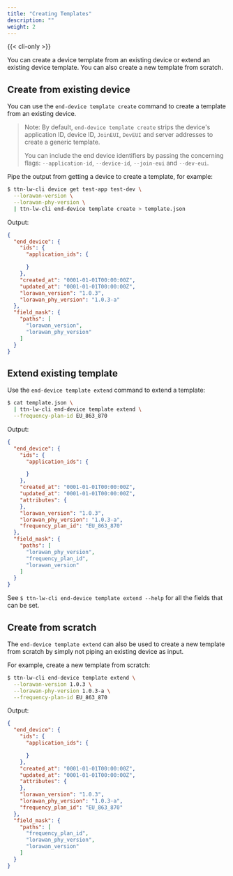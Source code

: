 ```yaml
---
title: "Creating Templates"
description: ""
weight: 2
---
```


{{< cli-only >}}

You can create a device template from an existing device or extend an existing device template. You can also create a new template from scratch.

## Create from existing device

You can use the `end-device template create` command to create a template from an existing device.

>Note: By default, `end-device template create` strips the device's application ID, device ID, `JoinEUI`, `DevEUI` and server addresses to create a generic template.
>
>You can include the end device identifiers by passing the concerning flags: `--application-id`, `--device-id`, `--join-eui` and `--dev-eui`.

Pipe the output from getting a device to create a template, for example:

```bash
$ ttn-lw-cli device get test-app test-dev \
  --lorawan-version \
  --lorawan-phy-version \
  | ttn-lw-cli end-device template create > template.json
```

Output:

```json
{
  "end_device": {
    "ids": {
      "application_ids": {

      }
    },
    "created_at": "0001-01-01T00:00:00Z",
    "updated_at": "0001-01-01T00:00:00Z",
    "lorawan_version": "1.0.3",
    "lorawan_phy_version": "1.0.3-a"
  },
  "field_mask": {
    "paths": [
      "lorawan_version",
      "lorawan_phy_version"
    ]
  }
}
```

## Extend existing template

Use the `end-device template extend` command to extend a template:

```bash
$ cat template.json \
  | ttn-lw-cli end-device template extend \
  --frequency-plan-id EU_863_870
```

Output:

```json
{
  "end_device": {
    "ids": {
      "application_ids": {

      }
    },
    "created_at": "0001-01-01T00:00:00Z",
    "updated_at": "0001-01-01T00:00:00Z",
    "attributes": {
    },
    "lorawan_version": "1.0.3",
    "lorawan_phy_version": "1.0.3-a",
    "frequency_plan_id": "EU_863_870"
  },
  "field_mask": {
    "paths": [
      "lorawan_phy_version",
      "frequency_plan_id",
      "lorawan_version"
    ]
  }
}
```

See `$ ttn-lw-cli end-device template extend --help` for all the fields that can be set.

## Create from scratch

The `end-device template extend` can also be used to create a new template from scratch by simply not piping an existing device as input.

For example, create a new template from scratch:

```bash
$ ttn-lw-cli end-device template extend \
  --lorawan-version 1.0.3 \
  --lorawan-phy-version 1.0.3-a \
  --frequency-plan-id EU_863_870
```

Output:

```json
{
  "end_device": {
    "ids": {
      "application_ids": {

      }
    },
    "created_at": "0001-01-01T00:00:00Z",
    "updated_at": "0001-01-01T00:00:00Z",
    "attributes": {
    },
    "lorawan_version": "1.0.3",
    "lorawan_phy_version": "1.0.3-a",
    "frequency_plan_id": "EU_863_870"
  },
  "field_mask": {
    "paths": [
      "frequency_plan_id",
      "lorawan_phy_version",
      "lorawan_version"
    ]
  }
}
```
